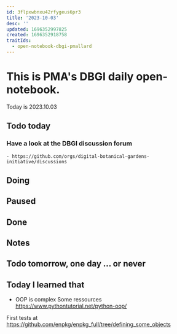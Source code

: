 ```yaml
---
id: 3flpxwbnxu42rfygeus6pr3
title: '2023-10-03'
desc: ''
updated: 1696352997825
created: 1696352918758
traitIds:
  - open-notebook-dbgi-pmallard
---
```




# This is PMA's DBGI daily open-notebook.

Today is 2023.10.03

## Todo today

### Have a look at the DBGI discussion forum
    - https://github.com/orgs/digital-botanical-gardens-initiative/discussions
###
###

## Doing

## Paused

## Done

## Notes

## Todo tomorrow, one day ... or never

###
###
###


## Today I learned that

- OOP is complex 
Some ressources https://www.pythontutorial.net/python-oop/

First tests at https://github.com/enpkg/enpkg_full/tree/defining_some_objects

